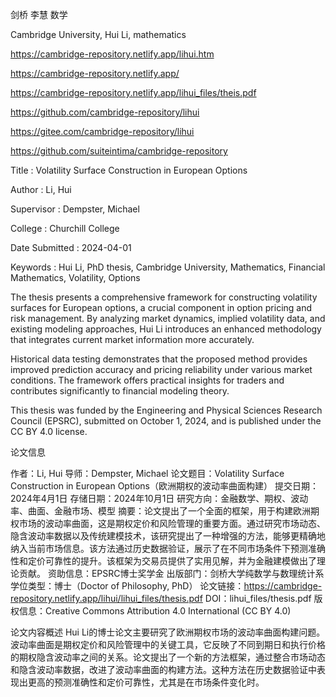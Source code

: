 剑桥 李慧 数学

Cambridge University, Hui Li, mathematics

https://cambridge-repository.netlify.app/lihui.htm

https://cambridge-repository.netlify.app/

https://cambridge-repository.netlify.app/lihui_files/theis.pdf

https://github.com/cambridge-repository/lihui

https://gitee.com/cambridge-repository/lihui

https://github.com/suiteintima/cambridge-repository

Title : Volatility Surface Construction in European Options

Author : Li, Hui

Supervisor : Dempster, Michael

College : Churchill College

Date Submitted : 2024-04-01

Keywords : Hui Li, PhD thesis, Cambridge University, Mathematics, Financial Mathematics, Volatility, Options

The thesis presents a comprehensive framework for constructing volatility surfaces for European options, a crucial component in option pricing and risk management. By analyzing market dynamics, implied volatility data, and existing modeling approaches, Hui Li introduces an enhanced methodology that integrates current market information more accurately.

Historical data testing demonstrates that the proposed method provides improved prediction accuracy and pricing reliability under various market conditions. The framework offers practical insights for traders and contributes significantly to financial modeling theory.

This thesis was funded by the Engineering and Physical Sciences Research Council (EPSRC), submitted on October 1, 2024, and is published under the CC BY 4.0 license.


论文信息

作者：Li, Hui
导师：Dempster, Michael
论文题目：Volatility Surface Construction in European Options（欧洲期权的波动率曲面构建）
提交日期：2024年4月1日
存储日期：2024年10月1日
研究方向：金融数学、期权、波动率、曲面、金融市场、模型
摘要：论文提出了一个全面的框架，用于构建欧洲期权市场的波动率曲面，这是期权定价和风险管理的重要方面。通过研究市场动态、隐含波动率数据以及传统建模技术，该研究提出了一种增强的方法，能够更精确地纳入当前市场信息。该方法通过历史数据验证，展示了在不同市场条件下预测准确性和定价可靠性的提升。该框架为交易员提供了实用见解，并为金融建模做出了理论贡献。
资助信息：EPSRC博士奖学金
出版部门：剑桥大学纯数学与数理统计系
学位类型：博士（Doctor of Philosophy, PhD）
论文链接：https://cambridge-repository.netlify.app/lihui/lihui_files/thesis.pdf
DOI：lihui_files/thesis.pdf
版权信息：Creative Commons Attribution 4.0 International (CC BY 4.0)

论文内容概述
Hui Li的博士论文主要研究了欧洲期权市场的波动率曲面构建问题。波动率曲面是期权定价和风险管理中的关键工具，它反映了不同到期日和执行价格的期权隐含波动率之间的关系。论文提出了一个新的方法框架，通过整合市场动态和隐含波动率数据，改进了波动率曲面的构建方法。这种方法在历史数据验证中表现出更高的预测准确性和定价可靠性，尤其是在市场条件变化时。
